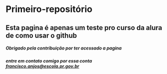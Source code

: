# Primeiro-repositório
## Esta pagina é apenas um teste pro curso da alura de como usar  o github
##### Obrigado pela contribuição por ter acessado a pagina 
##### entre em contato comigo por essa conta *francisco.anjos@escola.pr.gov.br*
